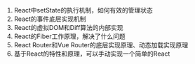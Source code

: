 1. React中setState的执行机制，如何有效的管理状态
2. React的事件底层实现机制
3. React的虚拟DOM和Diff算法的内部实现
4. React的Fiber工作原理，解决了什么问题
5. React Router和Vue Router的底层实现原理、动态加载实现原理
6. 基于React的特性和原理，可以手动实现一个简单的React
